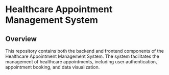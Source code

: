 # Healthcare Appointment Management System

## Overview

This repository contains both the backend and frontend components of the Healthcare Appointment Management System. The system facilitates the management of healthcare appointments, including user authentication, appointment booking, and data visualization.

